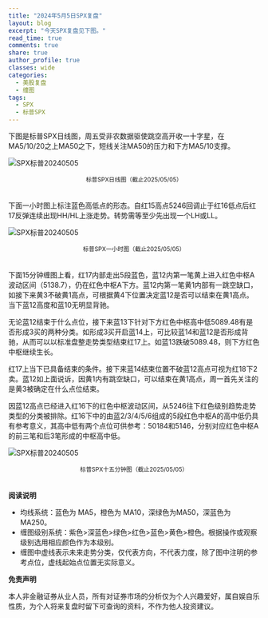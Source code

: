 ```yaml
---
title: "2024年5月5日SPX复盘"
layout: blog
excerpt: "今天SPX复盘见下图。"
read_time: true
comments: true
share: true
author_profile: true
classes: wide
categories:
  - 美股复盘
  - 缠图
tags:
  - SPX
  - 标普SPX
---
```


下图是标普SPX日线图，周五受非农数据驱使跳空高开收一十字星，在MA5/10/20之上MA50之下，短线关注MA50的压力和下方MA5/10支撑。

![SPX标普20240505](/assets/images/2024/2024-05-05-SPX-day-j.png)
<small><center>标普SPX日线图（截止2025/05/05）</center></small>　

下面一小时图上标注蓝色高低点的形态。自红15高点5246回调止于红16低点后红17反弹连续出现HH/HL上涨走势。转势需等至少先出现一个LH或LL。

![SPX标普20240505](/assets/images/2024/2024-05-05-SPX-hour.png)
<small><center>标普SPX一小时图（截止2025/05/05）</center></small>　

下面15分钟缠图上看，红17内部走出5段蓝色，蓝12内第一笔黄上进入红色中枢A波动区间（5138.7），仍在红色中枢A下方。蓝12内第一笔黄1内部有一跳空缺口，如接下来黄3不破黄1高点，可根据黄4下位置决定蓝12是否可以结束在黄1高点。当下蓝12高度和蓝10无明显背驰。

无论蓝12结束于什么点位，接下来蓝13下针对下方红色中枢高中低5089.48有是否形成3买的两种分类。如形成3买开启蓝14上，可比较蓝14和蓝12是否形成背驰，从而可以以标准盘整走势类型结束红17上。如蓝13跌破5089.48，则下方红色中枢继续生长。

红17上当下已具备结束的条件。接下来蓝14结束位置不破蓝12高点可视为红18下2卖。蓝12如上面说诉，因黄1内有跳空缺口，可以结束在黄1高点，周一首先关注的是黄3被确定在什么点位结束。

因蓝12高点已经进入红16下的红色中枢波动区间，从5246往下红色级别趋势走势类型的分类被排除。红16下中的由蓝2/3/4/5/6组成的5段红色中枢A的高中低仍具有参考意义，其高中低有两个点位可供参考：50184和5146，分别对应红色中枢A的前三笔和后3笔形成的中枢高中低。

![SPX标普20240505](/assets/images/2024/2024-05-05-SPX-minute-c.png)
<small><center>标普SPX十五分钟图（截止2025/05/05）</center></small>　

**阅读说明**

* 均线系统：蓝色为 MA5，橙色为 MA10，深绿色为MA50，深蓝色为MA250。
* 缠图级别系统：紫色>深蓝色>绿色>红色>蓝色>黄色>橙色。根据操作或观察级别选用相应颜色作为本级别。
* 缠图中虚线表示未来走势分类，仅代表方向，不代表力度，除了图中注明的参考点位，虚线起始点位置无实际意义。

**免责声明** 

本人非金融证券从业人员，所有对证券市场的分析仅为个人兴趣爱好，属自娱自乐性质，为个人将来复盘时留下可查询的资料，不作为他人投资建议。

